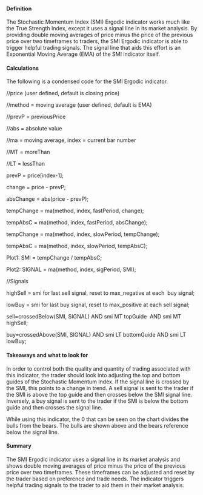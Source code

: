 #### Definition

The Stochastic Momentum Index (SMI) Ergodic indicator works much like the True Strength Index, except it uses a signal line in its market analysis. By providing double moving averages of price minus the price of the previous price over two timeframes to traders, the SMI Ergodic indicator is able to trigger helpful trading signals. The signal line that aids this effort is an Exponential Moving Average (EMA) of the SMI indicator itself.

#### Calculations

The following is a condensed code for the SMI Ergodic indicator.

//price (user defined, default is closing price)

//method = moving average (user defined, default is EMA)

//prevP = previousPrice

//abs = absolute value

//ma = moving average, index = current bar number

//MT = moreThan

//LT = lessThan

prevP = price\[index-1\];

change = price - prevP;

absChange = abs(price - prevP);

tempChange = ma(method, index, fastPeriod, change);

tempAbsC = ma(method, index, fastPeriod, absChange);

tempChange = ma(method, index, slowPeriod, tempChange);

tempAbsC = ma(method, index, slowPeriod, tempAbsC);

Plot1: SMI = tempChange / tempAbsC;

Plot2: SIGNAL = ma(method, index, sigPeriod, SMI);

//Signals

highSell = smi for last sell signal, reset to max\_negative at each  buy signal;

lowBuy = smi for last buy signal, reset to max\_positive at each sell signal;

sell=crossedBelow(SMI, SIGNAL) AND smi MT topGuide  AND smi MT highSell;

buy=crossedAbove(SMI, SIGNAL) AND smi LT bottomGuide AND smi LT lowBuy;

#### Takeaways and what to look for

In order to control both the quality and quantity of trading associated with this indicator, the trader should look into adjusting the top and bottom guides of the Stochastic Momentum Index. If the signal line is crossed by the SMI, this points to a change in trend. A sell signal is sent to the trader if the SMI is above the top guide and then crosses below the SMI signal line. Inversely, a buy signal is sent to the trader if the SMI is below the bottom guide and then crosses the signal line.

While using this indicator, the 0 that can be seen on the chart divides the bulls from the bears. The bulls are shown above and the bears reference below the signal line.

#### Summary

The SMI Ergodic indicator uses a signal line in its market analysis and shows double moving averages of price minus the price of the previous price over two timeframes. These timeframes can be adjusted and reset by the trader based on preference and trade needs. The indicator triggers helpful trading signals to the trader to aid them in their market analysis.